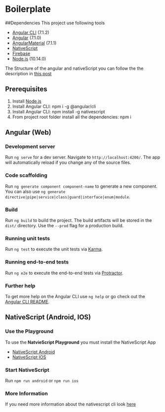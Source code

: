 # Boilerplate

##Dependencies
This project use following tools
 - [Angular CLI](https://github.com/angular/angular-cli) (7.1.2)
 - [Angular](https://angular.io/) (7.1.0) 
 - [AngularMaterial](https://material.angular.io/) (7.1.1)
 - [NativeScript](https://www.nativescript.org/)
 - [Firebase](https://firebase.google.com/)
 - [Node.js](https://nodejs.org/en/) (10.14.0)

The Structure of the angular and nativeScript you can follow the the description in [this post](https://blog.angular.io/apps-that-work-natively-on-the-web-and-mobile-9b26852495e7)

## Prerequisites
1. Install [Node.js](https://nodejs.org/en/)
2. Install Angular CLI: npm i -g @angular/cli
3. Install Angular CLI: npm install -g nativescript
4. From project root folder install all the dependencies: npm i
## Angular (Web)
### Development server

Run `ng serve` for a dev server. Navigate to `http://localhost:4200/`. The app will automatically reload if you change any of the source files.

### Code scaffolding

Run `ng generate component component-name` to generate a new component. You can also use `ng generate directive|pipe|service|class|guard|interface|enum|module`.

### Build

Run `ng build` to build the project. The build artifacts will be stored in the `dist/` directory. Use the `--prod` flag for a production build.

### Running unit tests

Run `ng test` to execute the unit tests via [Karma](https://karma-runner.github.io).

### Running end-to-end tests

Run `ng e2e` to execute the end-to-end tests via [Protractor](http://www.protractortest.org/).

### Further help

To get more help on the Angular CLI use `ng help` or go check out the [Angular CLI README](https://github.com/angular/angular-cli/blob/master/README.md).

## NativeScript (Android, IOS)
### Use the Playground
To use the **NatvieScript Playground** you must install the NativeScript App
 - [NativeScript Android](https://play.google.com/store/apps/details?id=org.nativescript.play)
 - [NativeScript IOS](https://itunes.apple.com/us/app/nativescript-playground/id1263543946?mt=8&ls=1)
### Start NativeScript
Run `npm run android` or `npm run ios`

### More Information
If you need more information about the nativescript cli look [here](https://docs.nativescript.org/angular/start/cli-basics)